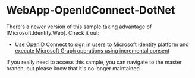 # WebApp-OpenIdConnect-DotNet

There's a newer version of this sample taking advantage of [Microsoft.Identity.Web]. Check it out:

- [Use OpenID Connect to sign in users to Microsoft identity platform and execute Microsoft Graph operations using incremental consent](https://github.com/Azure-Samples/ms-identity-aspnet-webapp-openidconnect)

If you really need to access this sample, you can navigate to the master branch, but please know that it's no longer maintained.

